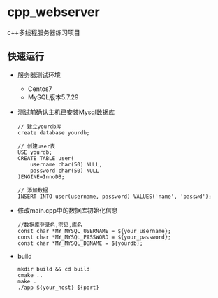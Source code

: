 # cpp_webserver
c++多线程服务器练习项目

## 快速运行

- 服务器测试环境

  - Centos7
  - MySQL版本5.7.29

- 测试前确认主机已安装Mysql数据库

  ```
  // 建立yourdb库
  create database yourdb;
  
  // 创建user表
  USE yourdb;
  CREATE TABLE user(
      username char(50) NULL,
      password char(50) NULL
  )ENGINE=InnoDB;
  
  // 添加数据
  INSERT INTO user(username, password) VALUES('name', 'passwd');
  ```

- 修改main.cpp中的数据库初始化信息

  ```
  //数据库登录名,密码,库名
  const char *MY_MYSQL_USERNAME = ${your_username};
  const char *MY_MYSQL_PASSWORD = ${your_password};
  const char *MY_MYSQL_DBNAME = ${yourdb};
  ```

- build

  ```
  mkdir build && cd build
  cmake ..
  make .
  ./app ${your_host} ${port}
  ```

  
